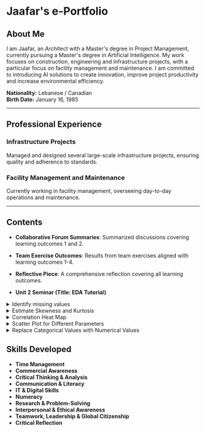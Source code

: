 <h1>Jaafar's e-Portfolio</h1>

<h2>About Me</h2>
<p>I am Jaafar, an Architect with a Master's degree in Project Management, currently pursuing a Master's degree in Artificial Intelligence. My work focuses on construction, engineering and infrastructure projects, with a particular focus on facility management and maintenance. I am committed to introducing AI solutions to create innovation, improve project productivity and increase environmental efficiency.</p>

<p><strong>Nationality:</strong> Lebanese / Canadian<br>
<strong>Birth Date:</strong> January 16, 1985</p>

<hr>

<h2>Professional Experience</h2>
<h3>Infrastructure Projects</h3>
<p>Managed and designed several large-scale infrastructure projects, ensuring quality and adherence to standards.</p>

<h3>Facility Management and Maintenance</h3>
<p>Currently working in facility management, overseeing day-to-day operations and maintenance.</p>

<hr>

<!-- Continue adding sections as needed -->
## Contents
- **Collaborative Forum Summaries**: Summarized discussions covering learning outcomes 1 and 2.
- **Team Exercise Outcomes**: Results from team exercises aligned with learning outcomes 1-4.
- **Reflective Piece**: A comprehensive reflection covering all learning outcomes.

- **Unit 2 Seminar (Title: EDA Tutorial)**

<details>
  <summary>Identify missing values</summary>
  Here, you can describe the methods you used to identify missing values in your dataset, such as using functions like `is.na()` in R or `isnull()` in Python.
</details>

<details>
  <summary>Estimate Skewness and Kurtosis</summary>
  Explain how you estimated skewness and kurtosis for your variables, and what these metrics reveal about the distribution of your data.
</details>

<details>
  <summary>Correlation Heat Map</summary>
  Provide details on how you created a correlation heat map, what libraries you used (like Seaborn or ggplot), and your observations regarding the correlations between different variables.
</details>

<details>
  <summary>Scatter Plot for Different Parameters</summary>
  Describe the scatter plots you generated for various parameters, including any patterns or trends you noticed in the relationships between them.
</details>

<details>
  <summary>Replace Categorical Values with Numerical Values</summary>
  Discuss the process of converting categorical values into numerical representations (e.g., America = 1, Europe = 2) and the significance of this transformation for analysis.
</details>

## Skills Developed
- **Time Management** 
- **Commercial Awareness**
- **Critical Thinking & Analysis**
- **Communication & Literacy**
- **IT & Digital Skills**
- **Numeracy**
- **Research & Problem-Solving**
- **Interpersonal & Ethical Awareness**
- **Teamwork, Leadership & Global Citizenship**
- **Critical Reflection**
